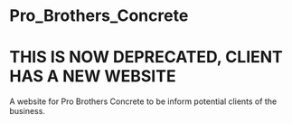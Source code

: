 # Pro_Brothers_Concrete
<h1> THIS IS NOW DEPRECATED, CLIENT HAS A NEW WEBSITE </h1>
<p>A website for Pro Brothers Concrete to be inform potential clients of the business. </p>

